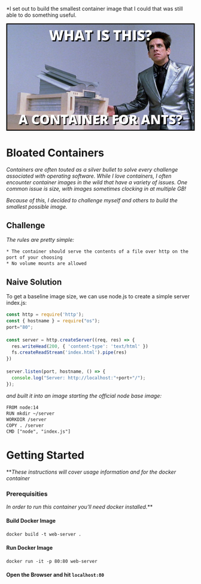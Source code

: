 *I set out to build the smallest container image that I could that was still able to do something useful. 

![](image.png)

# Bloated Containers

*Containers are often touted as a silver bullet to solve every challenge associated with operating software. While I love containers, I often encounter container images in the wild that have a variety of issues. One common issue is size, with images sometimes clocking in at multiple GB!*

*Because of this, I decided to challenge myself and others to build the smallest possible image.*

## Challenge

*The rules are pretty simple:*

    * The container should serve the contents of a file over http on the port of your choosing
    * No volume mounts are allowed 
    
## Naive Solution

To get a baseline image size, we can use node.js to create a simple server index.js:
```javascript
const http = require('http');
const { hostname } = require("os");
port="80";

const server = http.createServer((req, res) => {
  res.writeHead(200, { 'content-type': 'text/html' })
  fs.createReadStream('index.html').pipe(res)
})

server.listen(port, hostname, () => {
  console.log("Server: http://localhost:"+port+"/");
});
```
*and built it into an image starting the official node base image:*

```
FROM node:14
RUN mkdir ~/server
WORKDIR /server
COPY . /server
CMD ["node", "index.js"]
```
# Getting Started

***These instructions will cover usage information and for the docker container*
### Prerequisities

*In order to run this container you'll need docker installed.***
    
#### Build Docker Image
``docker build -t web-server .``

#### Run Docker Image
``docker run -it -p 80:80 web-server``

#### Open the Browser and hit `localhost:80`



   






    
